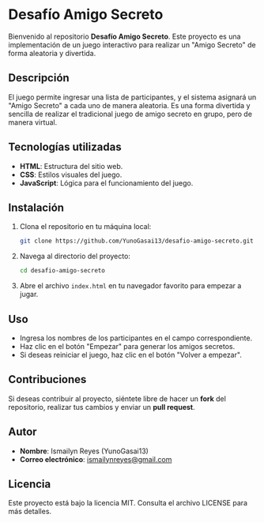# Desafío Amigo Secreto

Bienvenido al repositorio **Desafío Amigo Secreto**. Este proyecto es una implementación de un juego interactivo para realizar un "Amigo Secreto" de forma aleatoria y divertida.

## Descripción

El juego permite ingresar una lista de participantes, y el sistema asignará un "Amigo Secreto" a cada uno de manera aleatoria. Es una forma divertida y sencilla de realizar el tradicional juego de amigo secreto en grupo, pero de manera virtual.

## Tecnologías utilizadas

- **HTML**: Estructura del sitio web.
- **CSS**: Estilos visuales del juego.
- **JavaScript**: Lógica para el funcionamiento del juego.

## Instalación

1. Clona el repositorio en tu máquina local:
    ```bash
    git clone https://github.com/YunoGasai13/desafio-amigo-secreto.git
    ```

2. Navega al directorio del proyecto:
    ```bash
    cd desafio-amigo-secreto
    ```

3. Abre el archivo `index.html` en tu navegador favorito para empezar a jugar.

## Uso

- Ingresa los nombres de los participantes en el campo correspondiente.
- Haz clic en el botón "Empezar" para generar los amigos secretos.
- Si deseas reiniciar el juego, haz clic en el botón "Volver a empezar".

## Contribuciones

Si deseas contribuir al proyecto, siéntete libre de hacer un **fork** del repositorio, realizar tus cambios y enviar un **pull request**.

## Autor

- **Nombre**: Ismailyn Reyes (YunoGasai13)
- **Correo electrónico**: ismailynreyes@gmail.com

## Licencia

Este proyecto está bajo la licencia MIT. Consulta el archivo LICENSE para más detalles.
